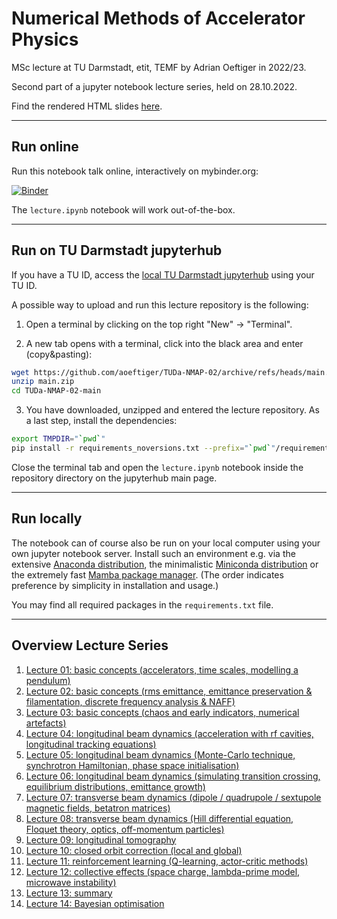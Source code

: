 # Numerical Methods of Accelerator Physics

MSc lecture at TU Darmstadt, etit, TEMF by Adrian Oeftiger in 2022/23.

Second part of a jupyter notebook lecture series, held on 28.10.2022.

Find the rendered HTML slides [here](https://aoeftiger.github.io/TUDa-NMAP-02/).

---

## Run online

Run this notebook talk online, interactively on mybinder.org:

[![Binder](https://mybinder.org/badge_logo.svg)](https://mybinder.org/v2/gh/aoeftiger/TUDa-NMAP-02/v1.1)

The `lecture.ipynb` notebook will work out-of-the-box.

---

## Run on TU Darmstadt jupyterhub

If you have a TU ID, access the [local TU Darmstadt jupyterhub](https://tu-jupyter-i.ca.hrz.tu-darmstadt.de/) using your TU ID.

A possible way to upload and run this lecture repository is the following:

1. Open a terminal by clicking on the top right "New" -> "Terminal".

2. A new tab opens with a terminal, click into the black area and enter (copy&pasting):

``` bash
wget https://github.com/aoeftiger/TUDa-NMAP-02/archive/refs/heads/main.zip
unzip main.zip
cd TUDa-NMAP-02-main
```

3. You have downloaded, unzipped and entered the lecture repository. As a last step, install the dependencies:

``` bash
export TMPDIR="`pwd`"
pip install -r requirements_noversions.txt --prefix="`pwd`"/requirements
```

Close the terminal tab and open the `lecture.ipynb` notebook inside the repository directory on the jupyterhub main page.

---

## Run locally

The notebook can of course also be run on your local computer using your own jupyter notebook server. Install such an environment e.g. via the extensive [Anaconda distribution](https://www.anaconda.com/products/distribution), the minimalistic [Miniconda distribution](https://docs.conda.io/en/main/miniconda.html) or the extremely fast [Mamba package manager](https://mamba.readthedocs.io/en/latest/). (The order indicates preference by simplicity in installation and usage.)

You may find all required packages in the `requirements.txt` file.

---

## Overview Lecture Series

1. [Lecture 01: basic concepts (accelerators, time scales, modelling a pendulum)](https://github.com/aoeftiger/TUDa-NMAP-01)
2. [Lecture 02: basic concepts (rms emittance, emittance preservation & filamentation, discrete frequency analysis & NAFF)](https://github.com/aoeftiger/TUDa-NMAP-02)
3. [Lecture 03: basic concepts (chaos and early indicators, numerical artefacts)](https://github.com/aoeftiger/TUDa-NMAP-03)
4. [Lecture 04: longitudinal beam dynamics (acceleration with rf cavities, longitudinal tracking equations)](https://github.com/aoeftiger/TUDa-NMAP-04)
5. [Lecture 05: longitudinal beam dynamics (Monte-Carlo technique, synchrotron Hamiltonian, phase space initialisation)](https://github.com/aoeftiger/TUDa-NMAP-05)
6. [Lecture 06: longitudinal beam dynamics (simulating transition crossing, equilibrium distributions, emittance growth)](https://github.com/aoeftiger/TUDa-NMAP-06)
7. [Lecture 07: transverse beam dynamics (dipole / quadrupole / sextupole magnetic fields, betatron matrices)](https://github.com/aoeftiger/TUDa-NMAP-07)
8. [Lecture 08: transverse beam dynamics (Hill differential equation, Floquet theory, optics, off-momentum particles)](https://github.com/aoeftiger/TUDa-NMAP-08)
9. [Lecture 09: longitudinal tomography](https://github.com/aoeftiger/TUDa-NMAP-09)
10. [Lecture 10: closed orbit correction (local and global)](https://github.com/aoeftiger/TUDa-NMAP-10)
11. [Lecture 11: reinforcement learning (Q-learning, actor-critic methods)](https://github.com/aoeftiger/TUDa-NMAP-11)
12. [Lecture 12: collective effects (space charge, lambda-prime model, microwave instability)](https://github.com/aoeftiger/TUDa-NMAP-12)
13. [Lecture 13: summary](https://github.com/aoeftiger/TUDa-NMAP-13)
14. [Lecture 14: Bayesian optimisation](https://github.com/aoeftiger/TUDa-NMAP-14)
